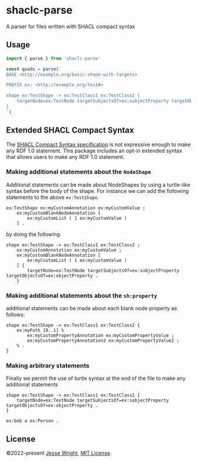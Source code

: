 # shaclc-parse
A parser for files written with SHACL compact syntax

## Usage
```ts
import { parse } from 'shaclc-parse'

const quads = parse(`
BASE <http://example.org/basic-shape-with-targets>

PREFIX ex: <http://example.org/test#>

shape ex:TestShape -> ex:TestClass1 ex:TestClass2 {
	targetNode=ex:TestNode targetSubjectsOf=ex:subjectProperty targetObjectsOf=ex:objectProperty .
}
`)
```

## Extended SHACL Compact Syntax

The [SHACL Compact Syntax specification](https://w3c.github.io/shacl/shacl-compact-syntax/) is not expressive enough to
make any RDF 1.0 statement. This package includes an opt-in extended syntax that allows users to make any RDF 1.0 statement.

### Making additional statements about the `NodeShape`

Additional statements can be made about NodeShapes by using a turtle-like syntax before the body of the shape. For instance we can add the following statements to the above `ex:TestShape`.

```ttl
ex:TestShape ex:myCustomAnnotation ex:myCustomValue ;
	ex:myCustomBlankNodeAnnotation [
		ex:myCustomList ( 1 ex:myCustomValue )
	] .
```

by doing the following:

```shaclc
shape ex:TestShape -> ex:TestClass1 ex:TestClass2 ;
	ex:myCustomAnnotation ex:myCustomValue ;
	ex:myCustomBlankNodeAnnotation [
		ex:myCustomList ( 1 ex:myCustomValue )
	] {
		targetNode=ex:TestNode targetSubjectsOf=ex:subjectProperty targetObjectsOf=ex:objectProperty .
	}
```

### Making additional statements about the `sh:property`

additional statements can be made about each blank node property as follows:

```shaclc
shape ex:TestShape -> ex:TestClass1 ex:TestClass2 {
	ex:myPath [0..1] %
		ex:myCustomPropertyAnnotation ex:myCustomPropertyValue ;
		ex:myCustomPropertyAnnotation2 ex:myCustomPropertyValue2 ;
	% .
}
```

### Making arbitrary statements

Finally we permit the use of turtle syntax at the end of the file to make any additional statements


```shaclc
shape ex:TestShape -> ex:TestClass1 ex:TestClass2 {
	targetNode=ex:TestNode targetSubjectsOf=ex:subjectProperty targetObjectsOf=ex:objectProperty .
}

ex:bob a ex:Person .
```

## License
©2022–present
[Jesse Wright](https://github.com/jeswr),
[MIT License](https://github.com/jeswr/shaclcjs/blob/main/LICENSE).
